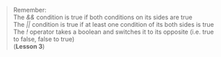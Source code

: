 > Remember:  
> The _&&_ condition is true if both conditions on its sides are true   
> The _||_ condition is true if at least one condition of its both sides is true  
> The _!_ operator takes a boolean and switches it to its opposite (i.e. true to false, false to true)  
> (**Lesson 3**)